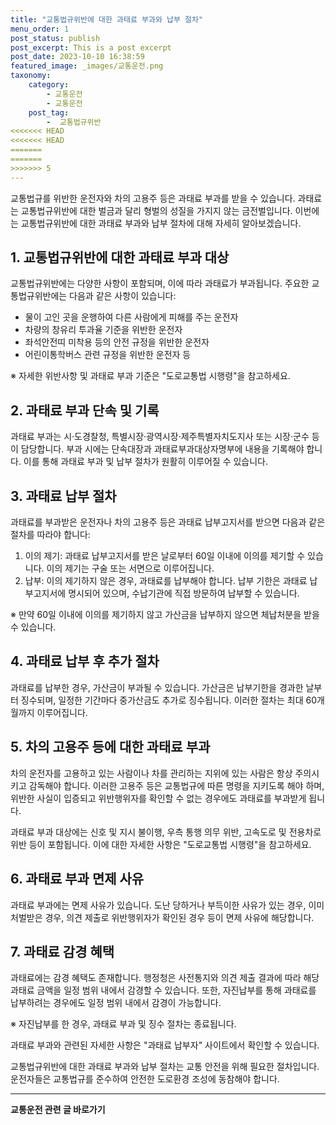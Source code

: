 ```yaml
---
title: "교통법규위반에 대한 과태료 부과와 납부 절차"
menu_order: 1
post_status: publish
post_excerpt: This is a post excerpt
post_date: 2023-10-10 16:38:59
featured_image: _images/교통운전.png
taxonomy:
    category:
        - 교통운전
        - 교통운전
    post_tag:
        -  교통법규위반
<<<<<<< HEAD
<<<<<<< HEAD
=======
=======
>>>>>>> 5
---
```




교통법규를 위반한 운전자와 차의 고용주 등은 과태료 부과를 받을 수 있습니다. 과태료는 교통법규위반에 대한 벌금과 달리 형벌의 성질을 가지지 않는 금전벌입니다. 이번에는 교통법규위반에 대한 과태료 부과와 납부 절차에 대해 자세히 알아보겠습니다.

## 1. 교통법규위반에 대한 과태료 부과 대상

교통법규위반에는 다양한 사항이 포함되며, 이에 따라 과태료가 부과됩니다. 주요한 교통법규위반에는 다음과 같은 사항이 있습니다:

- 물이 고인 곳을 운행하여 다른 사람에게 피해를 주는 운전자
- 차량의 창유리 투과율 기준을 위반한 운전자
- 좌석안전띠 미착용 등의 안전 규정을 위반한 운전자
- 어린이통학버스 관련 규정을 위반한 운전자 등

※ 자세한 위반사항 및 과태료 부과 기준은 "도로교통법 시행령"을 참고하세요.

## 2. 과태료 부과 단속 및 기록

과태료 부과는 시·도경찰청, 특별시장·광역시장·제주특별자치도지사 또는 시장·군수 등이 담당합니다. 부과 시에는 단속대장과 과태료부과대상자명부에 내용을 기록해야 합니다. 이를 통해 과태료 부과 및 납부 절차가 원활히 이루어질 수 있습니다.

## 3. 과태료 납부 절차

과태료를 부과받은 운전자나 차의 고용주 등은 과태료 납부고지서를 받으면 다음과 같은 절차를 따라야 합니다:

1. 이의 제기: 과태료 납부고지서를 받은 날로부터 60일 이내에 이의를 제기할 수 있습니다. 이의 제기는 구술 또는 서면으로 이루어집니다.
2. 납부: 이의 제기하지 않은 경우, 과태료를 납부해야 합니다. 납부 기한은 과태료 납부고지서에 명시되어 있으며, 수납기관에 직접 방문하여 납부할 수 있습니다.

※ 만약 60일 이내에 이의를 제기하지 않고 가산금을 납부하지 않으면 체납처분을 받을 수 있습니다.

## 4. 과태료 납부 후 추가 절차

과태료를 납부한 경우, 가산금이 부과될 수 있습니다. 가산금은 납부기한을 경과한 날부터 징수되며, 일정한 기간마다 중가산금도 추가로 징수됩니다. 이러한 절차는 최대 60개월까지 이루어집니다.

## 5. 차의 고용주 등에 대한 과태료 부과

차의 운전자를 고용하고 있는 사람이나 차를 관리하는 지위에 있는 사람은 항상 주의시키고 감독해야 합니다. 이러한 고용주 등은 교통법규에 따른 명령을 지키도록 해야 하며, 위반한 사실이 입증되고 위반행위자를 확인할 수 없는 경우에도 과태료를 부과받게 됩니다.

과태료 부과 대상에는 신호 및 지시 불이행, 우측 통행 의무 위반, 고속도로 및 전용차로 위반 등이 포함됩니다. 이에 대한 자세한 사항은 "도로교통법 시행령"을 참고하세요.

## 6. 과태료 부과 면제 사유

과태료 부과에는 면제 사유가 있습니다. 도난 당하거나 부득이한 사유가 있는 경우, 이미 처벌받은 경우, 의견 제출로 위반행위자가 확인된 경우 등이 면제 사유에 해당합니다.

## 7. 과태료 감경 혜택

과태료에는 감경 혜택도 존재합니다. 행정청은 사전통지와 의견 제출 결과에 따라 해당 과태료 금액을 일정 범위 내에서 감경할 수 있습니다. 또한, 자진납부를 통해 과태료를 납부하려는 경우에도 일정 범위 내에서 감경이 가능합니다.

※ 자진납부를 한 경우, 과태료 부과 및 징수 절차는 종료됩니다.

과태료 부과와 관련된 자세한 사항은 "과태료 납부자" 사이트에서 확인할 수 있습니다.

교통법규위반에 대한 과태료 부과와 납부 절차는 교통 안전을 위해 필요한 절차입니다. 운전자들은 교통법규를 준수하여 안전한 도로환경 조성에 동참해야 합니다.




<!-- wp:separator -->
<hr class="wp-block-separator has-alpha-channel-opacity"/>
<!-- /wp:separator -->

<!-- wp:group {"backgroundColor":"base","layout":{"type":"constrained"}} -->
<div class="wp-block-group has-base-background-color has-background"><!-- wp:paragraph {"align":"center","fontSize":"large"} -->
<p class="has-text-align-center has-large-font-size"><strong>교통운전 관련 글 바로가기</strong></p>
<!-- /wp:paragraph -->


<!-- wp:latest-posts
{"categories":[{"id":1440,"count":19,"description":"","link":"https://uknowlaw.com/category/%ea%b5%90%ed%86%b5%ec%9a%b4%ec%a0%84/","name":"교통운전","slug":"교통운전","taxonomy":"category","parent":0,"meta":[],"_links":{"self":[{"href":"https://uknowlaw.com/wp-json/wp/v2/categories/1440"}],"collection":[{"href":"https://uknowlaw.com/wp-json/wp/v2/categories"}],"about":[{"href":"https://uknowlaw.com/wp-json/wp/v2/taxonomies/category"}],"wp:post_type":[{"href":"https://uknowlaw.com/wp-json/wp/v2/posts?categories=1440"}],"curies":[{"name":"wp","href":"https://api.w.org/{rel}","templated":true}]}}],"postsToShow":100,"excerptLength":28,"postLayout":"grid","columns":2,"featuredImageAlign":"left","featuredImageSizeSlug":"large","fontSize":"medium"} /--></div>
<!-- /wp:group -->